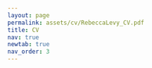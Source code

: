 ```yaml
---
layout: page
permalink: assets/cv/RebeccaLevy_CV.pdf
title: CV
nav: true
newtab: true
nav_order: 3
---
```

